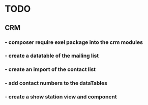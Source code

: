 # TODO
## CRM
### -  composer require exel package into the crm modules 
### -  create a datatable of the mailing list 
### -  create an import of the contact list
### -  add contact numbers to the dataTables 
### -  create a show station view and component 
